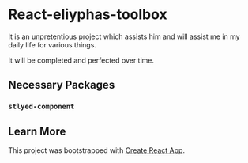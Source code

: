 # React-eliyphas-toolbox
It is an unpretentious project which assists him and will assist me in my daily life for various things.

It will be completed and perfected over time.

## Necessary Packages
### `stlyed-component`

## Learn More
This project was bootstrapped with [Create React App](https://github.com/facebook/create-react-app).